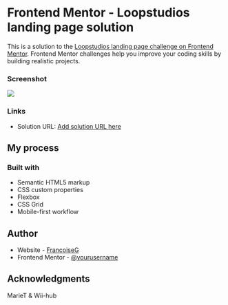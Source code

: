 # Frontend Mentor - Loopstudios landing page solution

This is a solution to the [Loopstudios landing page challenge on Frontend Mentor](https://www.frontendmentor.io/challenges/loopstudios-landing-page-N88J5Onjw). Frontend Mentor challenges help you improve your coding skills by building realistic projects. 


### Screenshot

![](public/image/myScreenshot.jpg)


### Links

- Solution URL: [Add solution URL here](https://github.com/frgomis/_challenge_loopstudios)

## My process

### Built with

- Semantic HTML5 markup
- CSS custom properties
- Flexbox
- CSS Grid
- Mobile-first workflow

## Author

- Website - [FrancoiseG](https://www.francoiseg.alwaysdata.net)
- Frontend Mentor - [@yourusername](https://www.frontendmentor.io/profile/yourusername)

## Acknowledgments
MarieT & Wii-hub 